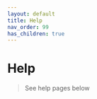 ```yaml
---
layout: default
title: Help
nav_order: 99
has_children: true
---
```

# Help
> See help pages below